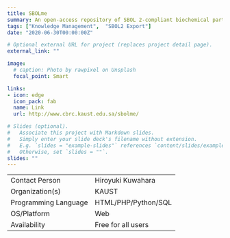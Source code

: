 ```yaml
---
title: SBOLme
summary: An open-access repository of SBOL 2-compliant biochemical parts for a wide range of metabolic engineering applications.
tags: ["Knowledge Management",  "SBOL2 Export"]
date: "2020-06-30T00:00:00Z"

# Optional external URL for project (replaces project detail page).
external_link: ""

image:
  # caption: Photo by rawpixel on Unsplash
  focal_point: Smart

links:
- icon: edge
  icon_pack: fab
  name: Link
  url: http://www.cbrc.kaust.edu.sa/sbolme/

# Slides (optional).
#   Associate this project with Markdown slides.
#   Simply enter your slide deck's filename without extension.
#   E.g. `slides = "example-slides"` references `content/slides/example-slides.md`.
#   Otherwise, set `slides = ""`.
slides: ""
---
```



| | |
| ---| ---|
| Contact Person | Hiroyuki Kuwahara |
| Organization(s) | KAUST |
| Programming Language | HTML/PHP/Python/SQL |
| OS/Platform | Web |
| Availability | Free for all users |